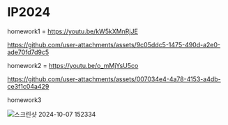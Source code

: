 # IP2024

homework1 = https://youtu.be/kW5kXMnRjJE


https://github.com/user-attachments/assets/9c05ddc5-1475-490d-a2e0-ade70fd7d9c5


homework2 = https://youtu.be/o_mMjYsU5co


https://github.com/user-attachments/assets/007034e4-4a78-4153-a4db-ce3f1c04a429


homework3 

![스크린샷 2024-10-07 152334](https://github.com/user-attachments/assets/ecde9922-3216-4bea-b958-57c7e6b71314)

